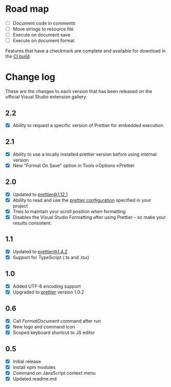 # Road map

- [ ] Document code in comments
- [ ] Move strings to resource file
- [ ] Execute on document save
- [ ] Execute on document format

Features that have a checkmark are complete and available for
download in the
[CI build](http://vsixgallery.com/extension/J1da7ad9e-85b3-4a0c-8e45-b2ae59a575a7/).

# Change log

These are the changes to each version that has been released
on the official Visual Studio extension gallery.

## 2.2
- [x] Ability to request a specific version of Prettier for embedded execution.

## 2.1
- [x] Ability to use a locally installed prettier version before using internal version
- [x] New "Format On Save" option in Tools->Options->Prettier

## 2.0
- [x] Updated to prettier@1.12.1
- [x] Ability to read and use the [prettier configuration](https://prettier.io/docs/en/configuration.html) specified in your project
- [x] Tries to maintain your scroll position when formatting
- [x] Disables the Visual Studio Formatting after using Prettier - so make your results consistent.

## 1.1

- [x] Updated to prettier@1.4.2
- [x] Support for TypeScript (.ts and .tsx)

## 1.0

- [x] Added UTF-8 encoding support
- [x] Upgraded to [prettier](https://github.com/jlongster/prettier) version 1.0.2

## 0.6

- [x] Call *FormatDocument* command after run
- [x] New logo and command icon
- [x] Scoped keyboard shortcut to JS editor

## 0.5

- [x] Initial release
- [x] Install npm modules
- [x] Command on JavaScript context menu
- [x] Updated readme.md